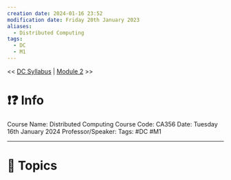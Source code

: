 ```yaml
---
creation date: 2024-01-16 23:52
modification date: Friday 20th January 2023
aliases:
  - Distributed Computing
tags:
  - DC
  - M1
---
```


<< [DC Syllabus](Sem_6/Distributed%20Computing/index.md) | [Module 2](Sem_6/Distributed%20Computing/Notes/Module_2.md) >>

# ❗❓ Info
Course Name: Distributed Computing
Course Code: CA356
Date: Tuesday 16th January 2024
Professor/Speaker: 
Tags: #DC #M1

---
# 📃 Topics